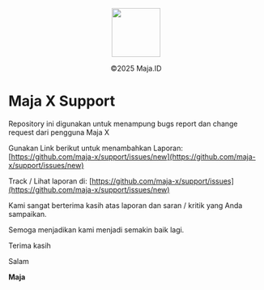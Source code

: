 <p align="center">
   <img width="auto" height="96px;" src="https://static.maja.id/logo/maja.png">
</p>
<p align="center">
  <a href="https://maja.id" target="_blank" style="text-decoration:none;">&copy;2025 Maja.ID</a>
</p>



# Maja X Support
Repository ini digunakan untuk menampung bugs report dan change request dari pengguna Maja X

Gunakan Link berikut untuk menambahkan Laporan:
[https://github.com/maja-x/support/issues/new](https://github.com/maja-x/support/issues/new)

Track / Lihat laporan di:
[https://github.com/maja-x/support/issues](https://github.com/maja-x/support/issues/new)



Kami sangat berterima kasih atas laporan dan saran / kritik yang Anda sampaikan.

Semoga menjadikan kami menjadi semakin baik lagi.

Terima kasih

Salam

**Maja**
